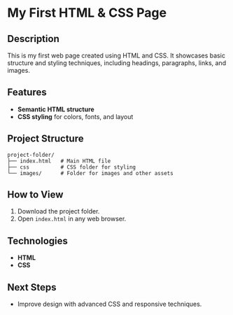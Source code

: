 # My First HTML & CSS Page

## Description

This is my first web page created using HTML and CSS. It showcases basic structure and styling techniques, including headings, paragraphs, links, and images.

## Features

- **Semantic HTML structure**
- **CSS styling** for colors, fonts, and layout

## Project Structure

```plaintext
project-folder/
├── index.html   # Main HTML file
├── css          # CSS folder for styling
└── images/      # Folder for images and other assets
```

## How to View

1. Download the project folder.
2. Open `index.html` in any web browser.

## Technologies

- **HTML**
- **CSS**

## Next Steps

- Improve design with advanced CSS and responsive techniques.
